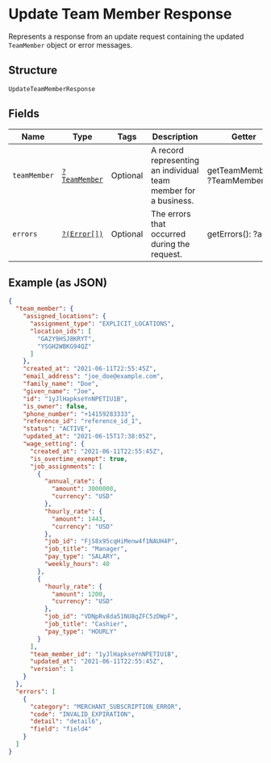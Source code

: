 
# Update Team Member Response

Represents a response from an update request containing the updated `TeamMember` object or error messages.

## Structure

`UpdateTeamMemberResponse`

## Fields

| Name | Type | Tags | Description | Getter | Setter |
|  --- | --- | --- | --- | --- | --- |
| `teamMember` | [`?TeamMember`](../../doc/models/team-member.md) | Optional | A record representing an individual team member for a business. | getTeamMember(): ?TeamMember | setTeamMember(?TeamMember teamMember): void |
| `errors` | [`?(Error[])`](../../doc/models/error.md) | Optional | The errors that occurred during the request. | getErrors(): ?array | setErrors(?array errors): void |

## Example (as JSON)

```json
{
  "team_member": {
    "assigned_locations": {
      "assignment_type": "EXPLICIT_LOCATIONS",
      "location_ids": [
        "GA2Y9HSJ8KRYT",
        "YSGH2WBKG94QZ"
      ]
    },
    "created_at": "2021-06-11T22:55:45Z",
    "email_address": "joe_doe@example.com",
    "family_name": "Doe",
    "given_name": "Joe",
    "id": "1yJlHapkseYnNPETIU1B",
    "is_owner": false,
    "phone_number": "+14159283333",
    "reference_id": "reference_id_1",
    "status": "ACTIVE",
    "updated_at": "2021-06-15T17:38:05Z",
    "wage_setting": {
      "created_at": "2021-06-11T22:55:45Z",
      "is_overtime_exempt": true,
      "job_assignments": [
        {
          "annual_rate": {
            "amount": 3000000,
            "currency": "USD"
          },
          "hourly_rate": {
            "amount": 1443,
            "currency": "USD"
          },
          "job_id": "FjS8x95cqHiMenw4f1NAUH4P",
          "job_title": "Manager",
          "pay_type": "SALARY",
          "weekly_hours": 40
        },
        {
          "hourly_rate": {
            "amount": 1200,
            "currency": "USD"
          },
          "job_id": "VDNpRv8da51NU8qZFC5zDWpF",
          "job_title": "Cashier",
          "pay_type": "HOURLY"
        }
      ],
      "team_member_id": "1yJlHapkseYnNPETIU1B",
      "updated_at": "2021-06-11T22:55:45Z",
      "version": 1
    }
  },
  "errors": [
    {
      "category": "MERCHANT_SUBSCRIPTION_ERROR",
      "code": "INVALID_EXPIRATION",
      "detail": "detail6",
      "field": "field4"
    }
  ]
}
```


